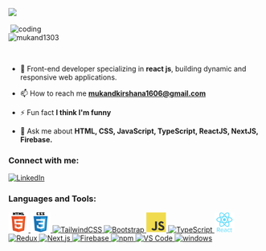 ![](https://capsule-render.vercel.app/api?type=waving&height=300&color=gradient&customColorList=9&text=Hi%20👋,%20I'm%20Mukand%20Mapara%20‍💻&desc=Frontend%20Developer%20|%20React%20JS&descAlign=50&descAlignY=58&fontSize=50&fontAlign=50&fontAlignY=33)

<img align="right" alt="coding" width="500" src="https://cdn.dribbble.com/users/1162077/screenshots/3848914/programmer.gif">

<p align="left"> <img src="https://komarev.com/ghpvc/?username=mukand1303&label=Profile%20views&color=0e75b6&style=flat" alt="mukand1303" /> </p>

<p align="left"> <a href="https://twitter.com/" target="blank"><img src="https://img.shields.io/twitter/follow/?logo=twitter&style=for-the-badge" alt="" /></a> </p>

- 🌱 Front-end developer specializing in **react js**, building dynamic and responsive web applications.

- 📫 How to reach me **mukandkirshana1606@gmail.com**

- ⚡ Fun fact **I think I'm funny**
- 💬 Ask me about **HTML, CSS, JavaScript, TypeScript, ReactJS, NextJS, Firebase.**

<h3 align="left">Connect with me:</h3>
<p align="left">
<a href="https://www.linkedin.com/in/mukand-kirshana/" title="Mukand-Mapara" target="_blank" rel="noreferrer"><img src="https://www.vectorlogo.zone/logos/linkedin/linkedin-tile.svg" alt="LinkedIn" width="30" height="30"/></a>&nbsp;&nbsp;
</p>

<h3 align="left">Languages and Tools:</h3>
  <!-- Frontend -->
  <a href="https://www.w3.org/html/" target="_blank" rel="noreferrer">
    <img src="https://raw.githubusercontent.com/devicons/devicon/master/icons/html5/html5-original-wordmark.svg" alt="HTML5" width="40" height="40"/>
  </a>
  <a href="https://www.w3schools.com/css/" target="_blank" rel="noreferrer">
    <img src="https://raw.githubusercontent.com/devicons/devicon/master/icons/css3/css3-original-wordmark.svg" alt="CSS3" width="40" height="40"/>
  </a>
  <a href="https://www.loopple.com/img/tailwind-logo.png" target="_blank" rel="noreferrer">
    <img src="https://www.loopple.com/img/tailwind-logo.png" alt="TailwindCSS" width="40" height="40"/>
  </a>
  <a href="https://getbootstrap.com" target="_blank" rel="noreferrer">
    <img src="https://encrypted-tbn0.gstatic.com/images?q=tbn:ANd9GcQmkJAlv21TMO3DAaVUC-IdGWrjFLTTLsxbwA&s" alt="Bootstrap" width="40" height="40"/>
  </a>

  <!-- JavaScript / TypeScript -->
  <a href="https://developer.mozilla.org/en-US/docs/Web/JavaScript" target="_blank" rel="noreferrer">
    <img src="https://raw.githubusercontent.com/devicons/devicon/master/icons/javascript/javascript-original.svg" alt="JavaScript" width="40" height="40"/>
  </a>
  <a href="https://www.typescriptlang.org/" target="_blank" rel="noreferrer">
    <img src="https://upload.wikimedia.org/wikipedia/commons/thumb/f/f5/Typescript.svg/1200px-Typescript.svg.png" alt="TypeScript" width="40" height="40"/>
  </a>

  <!-- React Ecosystem -->
  <a href="https://reactjs.org/" target="_blank" rel="noreferrer">
    <img src="https://raw.githubusercontent.com/devicons/devicon/master/icons/react/react-original-wordmark.svg" alt="React" width="40" height="40"/>
  </a>
  <a href="https://redux.js.org" target="_blank" rel="noreferrer">
    <img src="https://www.vectorlogo.zone/logos/js_redux/js_redux-icon.svg" alt="Redux" width="40" height="40"/>
  </a>
  <a href="https://nextjs.org/" target="_blank" rel="noreferrer">
    <img src="https://encrypted-tbn0.gstatic.com/images?q=tbn:ANd9GcQMZD7gtOg-aRXiYZ_ZkmYGch46UxHAygL-Pw&s" alt="Next.js" width="40" height="40"/>
  </a>

  <!-- Backend / Tools -->
  <a href="https://firebase.google.com/" target="_blank" rel="noreferrer">
    <img src="https://firebase.google.com/static/images/brand-guidelines/logo-logomark.png" alt="Firebase" width="40" height="40"/>
  </a>
  <a href="https://docs.npmjs.com/cli/v9/commands/" target="_blank" rel="noreferrer">
    <img src="https://encrypted-tbn0.gstatic.com/images?q=tbn:ANd9GcS7pint0txCUsD4snv8E5pfO79DBePhXAfW5w&s" alt="npm" width="40" height="40"/>
  </a>
  <a href="https://code.visualstudio.com/docs/" target="_blank" rel="noreferrer">
    <img src="https://encrypted-tbn0.gstatic.com/images?q=tbn:ANd9GcQrrGKuwRNlLxrqZ3xl4U_Jlfi5IHE_U_ADSg&s" alt="VS Code" width="40" height="40"/>
  </a>
  <a href="https://learn.microsoft.com/en-us/windows/resources/" target="_blank" rel="noreferrer">
    <img src="https://upload.wikimedia.org/wikipedia/commons/c/c1/Windows_icon_logo.png" alt="windows" width="40" height="40"/>
  </a>



